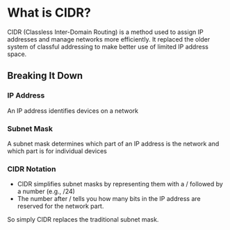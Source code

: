 # What is CIDR?

CIDR (Classless Inter-Domain Routing) is a method used to assign IP addresses and manage networks more efficiently. It replaced the older system of classful addressing to make better use of limited IP address space.

## Breaking It Down

### IP Address

An IP address identifies devices on a network

### Subnet Mask

A subnet mask determines which part of an IP address is the network and which part is for individual devices

### CIDR Notation

* CIDR simplifies subnet masks by representing them with a / followed by a number (e.g., /24)
* The number after / tells you how many bits in the IP address are reserved for the network part.



So simply CIDR replaces the traditional subnet mask.
